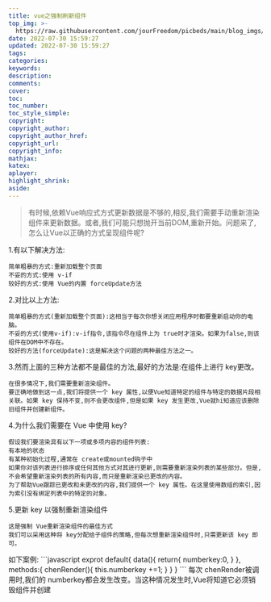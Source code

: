 ```yaml
---
title: vue之强制刷新组件
top_img: >-
  https://raw.githubusercontent.com/jourFreedom/picbeds/main/blog_imgs/8ea16b280878493e8b07cd4f33c4b465_9b9b8903ca754025ae8507dbb805525a_thumb.jpg
date: 2022-07-30 15:59:27
updated: 2022-07-30 15:59:27
tags:
categories:
keywords:
description:
comments:
cover:
toc:
toc_number:
toc_style_simple:
copyright:
copyright_author:
copyright_author_href:
copyright_url:
copyright_info:
mathjax:
katex:
aplayer:
highlight_shrink:
aside:
---
```


<blockquote>有时候,依赖Vue响应式方式更新数据是不够的,相反,我们需要手动重新渲染组件来更新数据。或者,我们可能只想抛开当前DOM,重新开始。问题来了,怎么让Vue以正确的方式呈现组件呢?</blockquote>
1.有以下解决方法:
<pre><code>简单粗暴的方式:重新加载整个页面
不妥的方式:使用 v-if
较好的方式:使用 Vue的内置 forceUpdate方法</code></pre>
2.对比以上方法:
<pre><code>简单粗暴的方式(重新加载整个页面):这相当于每次你想关闭应用程序时都要重新启动你的电脑。
不妥的方式(使用v-if):v-if指令,该指令尽在组件上为 true时才渲染。如果为false,则该组件在DOM中不存在。
较好的方法(forceUpdate):这是解决这个问题的两种最佳方法之一。</code></pre>
3.然而上面的三种方法都不是最佳的方法,最好的方法是:在组件上进行 key更改。
<pre><code>在很多情况下,我们需要重新渲染组件。
要正确地做到这一点,我们将提供一个 key 属性,以便Vue知道特定的组件与特定的数据片段相关联。如果 key 保持不变,则不会更改组件,但是如果 key 发生更改,Vue就hi知道应该删除旧组件并创建新组件。</code></pre>
4.为什么我们需要在 Vue 中使用 key?
<pre><code>假设我们要渲染具有以下一项或多项内容的组件列表:
有本地的状态
有某种初始化过程,通常在 create或mounted钩子中
如果你对该列表进行排序或任何其他方式对其进行更新,则需要重新渲染列表的某些部分。但是,不会希望重新渲染列表的所有内容,而只是重新渲染已更改的内容。
为了帮助Vue跟踪已更改和未更改的内容,我们提供一个 key 属性。在这里使用数组的索引,因为索引没有绑定列表中的特定的对象。</code></pre>
5.更新 key 以强制重新渲染组件
<pre><code>这是强制 Vue重新渲染组件的最佳方式
我们可以采用这种将 key分配给子组件的策略,但每次想重新渲染组件时,只需更新该 key 即可。</code></pre>
如下案例:
```javascript
exprot default{
 data(){
   return{
    numberkey:0,
   }
 },
 methods:{
   chenRender(){
    this.numberkey +=1;
   }
 }
}
```
每次 chenRender被调用时,我们的 numberkey都会发生改变。当这种情况发生时,Vue将知道它必须销毁组件并创建
